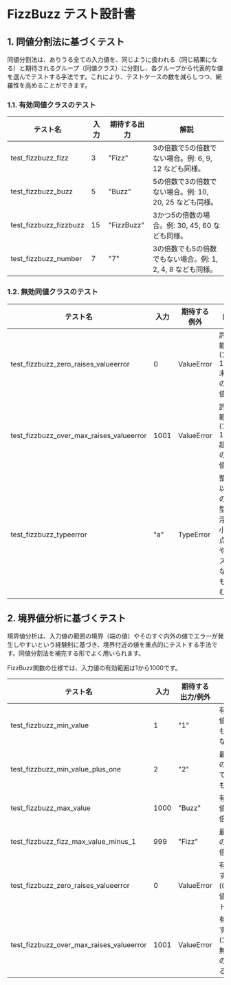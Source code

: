 # FizzBuzz テスト設計書

## 1. 同値分割法に基づくテスト
同値分割法は、ありうる全ての入力値を、同じように扱われる（同じ結果になる）と期待されるグループ（同値クラス）に分割し、各グループから代表的な値を選んでテストする手法です。これにより、テストケースの数を減らしつつ、網羅性を高めることができます。

### 1.1. 有効同値クラスのテスト
| テスト名                      | 入力 | 期待する出力   | 解説                                                                 |
|-------------------------------|------|----------------|----------------------------------------------------------------------|
| test_fizzbuzz_fizz            | 3    | "Fizz"         | 3の倍数で5の倍数でない場合。例: 6, 9, 12 なども同様。                |
| test_fizzbuzz_buzz            | 5    | "Buzz"         | 5の倍数で3の倍数でない場合。例: 10, 20, 25 なども同様。              |
| test_fizzbuzz_fizzbuzz        | 15   | "FizzBuzz"     | 3かつ5の倍数の場合。例: 30, 45, 60 なども同様。                      |
| test_fizzbuzz_number          | 7    | "7"            | 3の倍数でも5の倍数でもない場合。例: 1, 2, 4, 8 なども同様。          |

### 1.2. 無効同値クラスのテスト
| テスト名                              | 入力     | 期待する例外   | 解説                                                                 |
|---------------------------------------|----------|----------------|----------------------------------------------------------------------|
| test_fizzbuzz_zero_raises_valueerror  | 0        | ValueError     | 許容範囲(1-1000)未満の値。                                           |
| test_fizzbuzz_over_max_raises_valueerror | 1001   | ValueError     | 許容範囲(1-1000)超過の値。                                           |
| test_fizzbuzz_typeerror               | "a"     | TypeError      | 整数以外の型。浮動小数点数やリストなども含む。                        |

## 2. 境界値分析に基づくテスト
境界値分析は、入力値の範囲の境界（端の値）やそのすぐ内外の値でエラーが発生しやすいという経験則に基づき、境界付近の値を重点的にテストする手法です。同値分割法を補完する形でよく用いられます。

FizzBuzz関数の仕様では、入力値の有効範囲は1から1000です。

| テスト名                              | 入力     | 期待する出力/例外 | 解説                                                         |
|---------------------------------------|----------|-------------------|--------------------------------------------------------------|
| test_fizzbuzz_min_value               | 1        | "1"              | 有効範囲の最小値。3の倍数でも5の倍数でもない。                |
| test_fizzbuzz_min_value_plus_one      | 2        | "2"              | 最小値のすぐ次の値。3の倍数でも5の倍数でもない。              |
| test_fizzbuzz_max_value               | 1000     | "Buzz"           | 有効範囲の最大値。1000は5の倍数。                             |
| test_fizzbuzz_fizz_max_value_minus_1  | 999      | "Fizz"           | 最大値のすぐ前の値。999は3の倍数。                             |
| test_fizzbuzz_zero_raises_valueerror  | 0        | ValueError        | 有効範囲下限のすぐ外側(0<1)。無効同値クラスのテストでもある。  |
| test_fizzbuzz_over_max_raises_valueerror | 1001   | ValueError        | 有効範囲上限のすぐ外側(1001>1000)。無効同値クラスのテストでもある。|